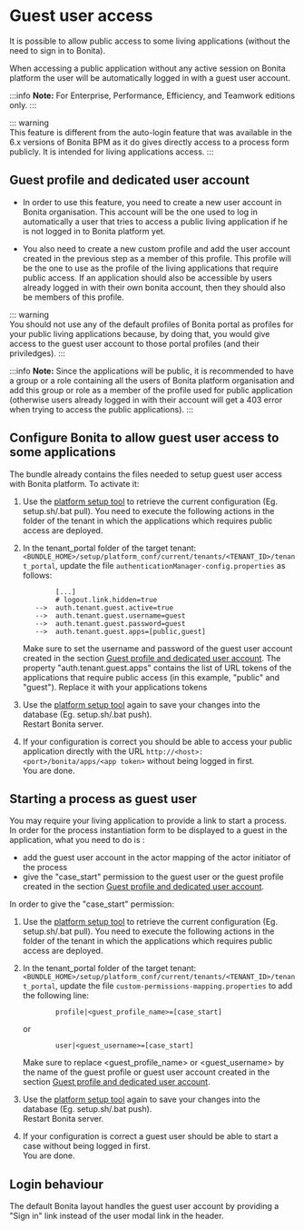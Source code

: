 # Guest user access

It is possible to allow public access to some living applications (without the need to sign in to Bonita).  

When accessing a public application without any active session on Bonita platform the user will be automatically logged in with a guest user account.

:::info 
**Note:** For Enterprise, Performance, Efficiency, and Teamwork editions only.
:::

::: warning  
 This feature is different from the auto-login feature that was available in the 6.x versions of Bonita BPM as it do gives directly access to a process form publicly. It is intended for living applications access.
:::

<a id="prerequisite"/>

## Guest profile and dedicated user account

+ In order to use this feature, you need to create a new user account in Bonita organisation. This account will be the one used to log in automatically a user that tries to access a public living application if he is not logged in to Bonita platform yet.

+ You also need to create a new custom profile and add the user account created in the previous step as a member of this profile. This profile will be the one to use as the profile of the living applications that require public access. If an application should also be accessible by users already logged in with their own bonita account, then they should also be members of this profile.  

::: warning  
 You should not use any of the default profiles of Bonita portal as profiles for your public living applications because, by doing that, you would give access to the guest user account to those portal profiles (and their priviledges).
:::

:::info 
**Note:** Since the applications will be public, it is recommended to have a group or a role containing all the users of Bonita platform organisation and add this group or role as a member of the profile used for public application (otherwise users already logged in with their account will get a 403 error when trying to access the public applications).
:::

## Configure Bonita to allow guest user access to some applications

The bundle already contains the files needed to setup guest user access with Bonita platform.
To activate it:

1.  Use the [platform setup tool](BonitaBPM_platform_setup) to retrieve the current configuration (Eg. setup.sh/.bat pull). You need to execute the following actions in the folder of the tenant in which the applications which requires public access are deployed.

2. In the tenant_portal folder of the target tenant: `<BUNDLE_HOME>/setup/platform_conf/current/tenants/<TENANT_ID>/tenant_portal`,
   update the file `authenticationManager-config.properties` as follows:
    ```
            [...]
            # logout.link.hidden=true
       -->  auth.tenant.guest.active=true
       -->  auth.tenant.guest.username=guest
       -->  auth.tenant.guest.password=guest
       -->  auth.tenant.guest.apps=[public,guest] 
    ```
    
    Make sure to set the username and password of the guest user account created in the section [Guest profile and dedicated user account](#prerequisite).
    The property "auth.tenant.guest.apps" contains the list of URL tokens of the applications that require public access (in this example, "public" and "guest"). Replace it with your applications tokens

3. Use the [platform setup tool](BonitaBPM_platform_setup) again to save your changes into the database (Eg. setup.sh/.bat push).  
   Restart Bonita server.

4. If your configuration is correct you should be able to access your public application directly with the URL `http://<host>:<port>/bonita/apps/<app token>` without being logged in first.  
   You are done.

## Starting a process as guest user

You may require your living application to provide a link to start a process. In order for the process instantiation form to be displayed to a guest in the application, what you need to do is :
- add the guest user account in the actor mapping of the actor initiator of the process
- give the "case_start" permission to the guest user or the guest profile created in the section [Guest profile and dedicated user account](#prerequisite).  

In order to give the "case_start" permission:  

1.  Use the [platform setup tool](BonitaBPM_platform_setup) to retrieve the current configuration (Eg. setup.sh/.bat pull). You need to execute the following actions in the folder of the tenant in which the applications which requires public access are deployed.

2. In the tenant_portal folder of the target tenant: `<BUNDLE_HOME>/setup/platform_conf/current/tenants/<TENANT_ID>/tenant_portal`,
   update the file `custom-permissions-mapping.properties` to add the following line:
    ```
            profile|<guest_profile_name>=[case_start] 
    ```
    or
    ```
            user|<guest_username>=[case_start] 
    ```
    Make sure to replace <guest_profile_name> or <guest_username> by the name of the guest profile or guest user account created in the section [Guest profile and dedicated user account](#prerequisite).

3. Use the [platform setup tool](BonitaBPM_platform_setup) again to save your changes into the database (Eg. setup.sh/.bat push).  
   Restart Bonita server.

4. If your configuration is correct a guest user should be able to start a case without being logged in first.  
   You are done.

## Login behaviour

The default Bonita layout handles the guest user account by providing a "Sign in" link instead of the user modal link in the header.

